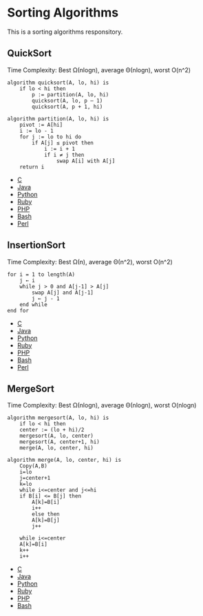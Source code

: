 Sorting Algorithms
==================

This is a sorting algorithms responsitory.

QuickSort
---------

Time Complexity: Best Ω(nlogn), average Θ(nlogn), worst O(n^2)

```
algorithm quicksort(A, lo, hi) is
    if lo < hi then
        p := partition(A, lo, hi)
        quicksort(A, lo, p – 1)
        quicksort(A, p + 1, hi)

algorithm partition(A, lo, hi) is
    pivot := A[hi]
    i := lo - 1    
    for j := lo to hi do
        if A[j] ≤ pivot then
            i := i + 1
            if i ≠ j then
                swap A[i] with A[j]
    return i
```

* [C](https://github.com/HurinHall/Sort-Algorithm/blob/master/QuickSort/QuickSort.c)
* [Java](https://github.com/HurinHall/Sort-Algorithm/blob/master/QuickSort/QuickSort.java)
* [Python](https://github.com/HurinHall/Sort-Algorithm/blob/master/QuickSort/QuickSort.py)
* [Ruby](https://github.com/HurinHall/Sort-Algorithm/blob/master/QuickSort/QuickSort.rb)
* [PHP](https://github.com/HurinHall/Sort-Algorithm/blob/master/QuickSort/QuickSort.php)
* [Bash](https://github.com/HurinHall/Sort-Algorithm/blob/master/QuickSort/QuickSort.sh)
* [Perl](https://github.com/HurinHall/Sort-Algorithm/blob/master/QuickSort/QuickSort.pl)

InsertionSort
-------------

Time Complexity: Best Ω(n), average Θ(n^2), worst O(n^2)

```
for i = 1 to length(A)
    j ← i
    while j > 0 and A[j-1] > A[j]
        swap A[j] and A[j-1]
        j ← j - 1
    end while
end for
```
* [C](https://github.com/HurinHall/Sort-Algorithm/blob/master/InsertionSort/InsertionSort.c)
* [Java](https://github.com/HurinHall/Sort-Algorithm/blob/master/InsertionSort/InsertionSort.java)
* [Python](https://github.com/HurinHall/Sort-Algorithm/blob/master/InsertionSort/InsertionSort.py)
* [Ruby](https://github.com/HurinHall/Sort-Algorithm/blob/master/InsertionSort/InsertionSort.rb)
* [PHP](https://github.com/HurinHall/Sort-Algorithm/blob/master/InsertionSort/InsertionSort.php)
* [Bash](https://github.com/HurinHall/Sort-Algorithm/blob/master/InsertionSort/InsertionSort.sh)
* [Perl](https://github.com/HurinHall/Sort-Algorithm/blob/master/InsertionSort/InsertionSort.pl)

MergeSort
---------

Time Complexity: Best Ω(nlogn), average Θ(nlogn), worst O(nlogn)
```
algorithm mergesort(A, lo, hi) is
    if lo < hi then
	center := (lo + hi)/2
	mergesort(A, lo, center)
	mergesort(A, center+1, hi)
	merge(A, lo, center, hi)

algorithm merge(A, lo, center, hi) is
    Copy(A,B)
    i=lo
    j=center+1
    k=lo
    while i<=center and j<=hi
	if B[i] <= B[j] then
	    A[k]=B[i]
	    i++
        else then
	    A[k]=B[j]
	    j++
    
    while i<=center 
	A[k]=B[i]
	k++
	i++

```
* [C](https://github.com/HurinHall/Sort-Algorithm/blob/master/MergeSort/MergeSort.c)
* [Java](https://github.com/HurinHall/Sort-Algorithm/blob/master/MergeSort/MergeSort.java)
* [Python](https://github.com/HurinHall/Sort-Algorithm/blob/master/MergeSort/MergeSort.py)
* [Ruby](https://github.com/HurinHall/Sort-Algorithm/blob/master/MergeSort/MergeSort.rb)
* [PHP](https://github.com/HurinHall/Sort-Algorithm/blob/master/MergeSort/MergeSort.php)
* [Bash](https://github.com/HurinHall/Sort-Algorithm/blob/master/MergeSort/MergeSort.sh)
